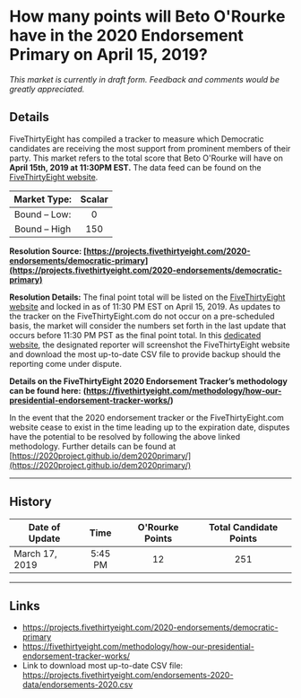 # How many points will Beto O'Rourke have in the 2020 Endorsement Primary on April 15, 2019? 

_This market is currently in draft form. Feedback and comments would be greatly appreciated._

## Details 

FiveThirtyEight has compiled a tracker to measure which Democratic candidates are receiving the most support from prominent members of their party. This market refers to the total score that Beto O'Rourke will have on **April 15th, 2019 at 11:30PM EST.** The data feed can be found on the [FiveThirtyEight website](https://projects.fivethirtyeight.com/2020-endorsements/democratic-primary). 

|   Market Type:  |   Scalar  |
| :-------------: |:-------------:| 
|   Bound – Low:   |  0   |   
|   Bound – High   |   150   | 

**Resolution Source: [https://projects.fivethirtyeight.com/2020-endorsements/democratic-primary](https://projects.fivethirtyeight.com/2020-endorsements/democratic-primary)**   

**Resolution Details:** The final point total will be listed on the [FiveThirtyEight website](https://projects.fivethirtyeight.com/2020-endorsements/democratic-primary) and locked in as of 11:30 PM EST on April 15, 2019. 
As updates to the tracker on the FiveThirtyEight.com do not occur on a pre-scheduled basis, the market will consider the numbers set forth in the last update that occurs before 11:30 PM PST as the final point total. In this [dedicated website](https://2020project.github.io/dem2020primary/538biden), the designated reporter will screenshot the FiveThirtyEight website and download the most up-to-date CSV file to provide backup should the reporting come under dispute. 

**Details on the FiveThirtyEight 2020 Endorsement Tracker’s methodology can be found here:**  **(https://fivethirtyeight.com/methodology/how-our-presidential-endorsement-tracker-works/)**  

In the event that the 2020 endorsement tracker or the FiveThirtyEight.com website cease to exist in the time leading up to the expiration date, disputes have the potential to be resolved by following the above linked methodology. Further details can be found at [https://2020project.github.io/dem2020primary/](https://2020project.github.io/dem2020primary/)


----------

## History

| Date of Update        |    Time    | O'Rourke Points           | Total Candidate Points  |
| ------------- |:-------------:| :-------------:| :-----:|
| March 17, 2019      |  5:45 PM    | 12 | 251 |


----------

##  Links
* https://projects.fivethirtyeight.com/2020-endorsements/democratic-primary 
* https://fivethirtyeight.com/methodology/how-our-presidential-endorsement-tracker-works/ 
* Link to download most up-to-date CSV file: https://projects.fivethirtyeight.com/endorsements-2020-data/endorsements-2020.csv

